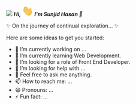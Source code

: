  

<img src="https://media.giphy.com/media/iY8CRBdQXODJSCERIr/giphy.gif" width="30px">&nbsp;***Hi, <img src="https://raw.githubusercontent.com/ABSphreak/ABSphreak/master/gifs/Hi.gif" width="30px"> I'm Sunjid Hasan 👋***

✨ On the journey of continual exploration... ✨ 

Here are some ideas to get you started:

- 🔭 I’m currently working on ...
- 🌱 I’m currently learning Web Development.
- 👯 I’m looking for a role of Front End Developer.
- 🤔 I’m looking for help with ...
- 💬 Feel free to ask me anything.
- 📫 How to reach me: ...
- 😄 Pronouns: ...
- ⚡ Fun fact: ... 

